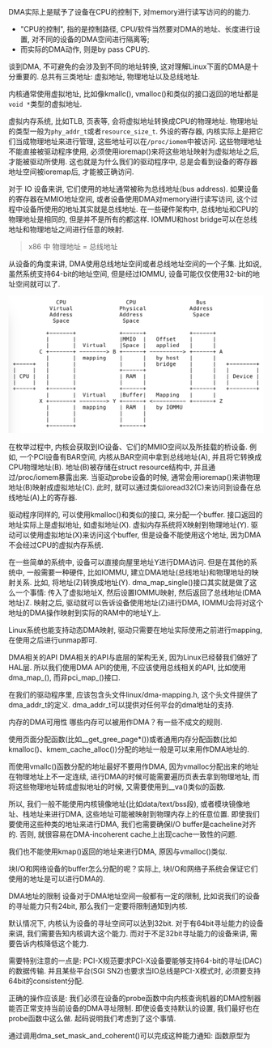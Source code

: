 
DMA实际上是赋予了设备在CPU的控制下, 对memory进行读写访问的的能力. 
* "CPU的控制", 指的是控制路径, CPU/软件当然要对DMA的地址、长度进行设置, 对不同的设备的DMA空间进行隔离等; 
* 而实际的DMA动作, 则是by pass CPU的. 

谈到DMA, 不可避免的会涉及到不同的地址转换, 这对理解Linux下面的DMA是十分重要的. 总共有三类地址: 虚拟地址, 物理地址以及总线地址. 

内核通常使用虚拟地址, 比如像kmallc(), vmalloc()和类似的接口返回的地址都是`void *`类型的虚拟地址. 

虚拟内存系统, 比如TLB, 页表等, 会将虚拟地址转换成CPU的物理地址. 物理地址的类型一般为`phy_addr_t`或者`resource_size_t`. 外设的寄存器, 内核实际上是把它们当成物理地址来进行管理, 这些地址可以在`/proc/iomem`中被访问. 这些物理地址不能直接被驱动程序使用, 必须使用ioremap()来将这些地址映射为虚拟地址之后, 才能被驱动所使用. 这也就是为什么我们的驱动程序中, 总是会看到设备的寄存器地址空间被ioremap后, 才能被正确访问. 

对于 IO 设备来讲, 它们使用的地址通常被称为总线地址(bus address). 如果设备的寄存器在MMIO地址空间, 或者设备使用DMA对memory进行读写访问, 这个过程中设备所使用的地址其实就是总线地址. 在一些硬件架构中, 总线地址和CPU的物理地址是相同的, 但是并不是所有的都这样. IOMMU和host bridge可以在总线地址和物理地址之间进行任意的映射. 

> x86 中 物理地址 = 总线地址

从设备的角度来讲, DMA使用总线地址空间或者总线地址空间的一个子集. 比如说, 虽然系统支持64-bit的地址空间, 但是经过IOMMU, 设备可能仅仅使用32-bit的地址空间就可以了. 

![2021-09-27-18-05-05.png](./images/2021-09-27-18-05-05.png)

在枚举过程中, 内核会获取到IO设备、它们的MMIO空间以及所挂载的桥设备. 例如, 一个PCI设备有BAR空间, 内核从BAR空间中拿到总线地址(A), 并且将它转换成CPU物理地址(B). 地址(B)被存储在struct resource结构中, 并且通过/proc/iomem暴露出来. 当驱动probe设备的时候, 通常会用ioremap()来讲物理地址(B)映射成虚拟地址(C). 此时, 就可以通过类似ioread32(C)来访问到设备在总线地址(A)上的寄存器. 

驱动程序同样的, 可以使用kmalloc()和类似的接口, 来分配一个buffer. 接口返回的地址实际上是虚拟地址, 如虚拟地址(X). 虚拟内存系统将X映射到物理地址(Y). 驱动可以使用虚拟地址(X)来访问这个buffer, 但是设备不能使用这个地址, 因为DMA不会经过CPU的虚拟内存系统. 

在一些简单的系统中, 设备可以直接向屋里地址Y进行DMA访问. 但是在其他的系统中, 一般需要一种硬件, 比如IOMMU, 建立DMA地址(总线地址)和物理地址的映射关系. 比如, 将地址(Z)转换成地址(Y). dma_map_single()接口其实就是做了这么一个事情: 传入了虚拟地址X, 然后设置IOMMU映射, 然后返回了总线地址(DMA地址)Z. 映射之后, 驱动就可以告诉设备使用地址(Z)进行DMA, IOMMU会将对这个地址的DMA操作映射到实际的RAM中的地址Y上. 

Linux系统也能支持动态DMA映射, 驱动只需要在地址实际使用之前进行mapping, 在使用之后进行unmap即可. 

DMA相关的API
DMA相关的API与底层的架构无关, 因为Linux已经替我们做好了HAL层. 所以我们使用DMA API的使用, 不应该使用总线相关的API, 比如使用dma_map_(), 而非pci_map_()接口. 

在我们的驱动程序里, 应该包含头文件linux/dma-mapping.h, 这个头文件提供了dma_addr_t的定义. dma_addr_t可以提供对任何平台的dma地址的支持. 

内存的DMA可用性
哪些内存可以被用作DMA？有一些不成文的规则. 

使用页面分配函数(比如__get_gree_page*())或者通用内存分配函数(比如kmalloc()、kmem_cache_alloc())分配的地址一般是可以来用作DMA地址的. 

而使用vmallc()函数分配的地址最好不要用作DMA, 因为vmalloc分配出来的地址在物理地址上不一定连续, 进行DMA的时候可能需要遍历页表去拿到物理地址, 而将这些物理地址转成虚拟地址的时候, 又需要使用到__va()类似的函数. 

所以, 我们一般不能使用内核镜像地址(比如data/text/bss段), 或者模块镜像地址、栈地址来进行DMA, 这些地址可能被映射到物理内存上的任意位置. 即使我们要使用这些种类的地址来进行DMA, 我们也需要确保I/O buffer是cacheline对齐的. 否则, 就很容易在DMA-incoherent cache上出现cache一致性的问题. 

我们也不能使用kmap()返回的地址来进行DMA, 原因与vmalloc()类似. 

块I/O和网络设备的buffer怎么分配的呢？实际上, 块I/O和网络子系统会保证它们使用的地址是可以进行DMA的. 

DMA地址的限制
设备对于DMA地址空间一般都有一定的限制, 比如说我们的设备的寻址能力只有24bit, 那么我们一定要将限制通知到内核. 

默认情况下, 内核认为设备的寻址空间可以达到32bit. 对于有64bit寻址能力的设备来讲, 我们需要告知内核调大这个能力. 而对于不足32bit寻址能力的设备来讲, 需要告诉内核降低这个能力. 

需要特别注意的一点是: PCI-X规范要求PCI-X设备要能够支持64-bit的寻址(DAC)的数据传输. 并且某些平台(SGI SN2)也要求当IO总线是PCI-X模式时, 必须要支持64bit的consistent分配. 

正确的操作应该是: 我们必须在设备的probe函数中向内核查询机器的DMA控制器能否正常支持当前设备的DMA寻址限制. 即使设备支持默认的设置, 我们最好也在probe函数中这么做. 起码说明我们考虑到了这个事情. 

通过调用dma_set_mask_and_coherent()可以完成这种能力通知: 函数原型为

